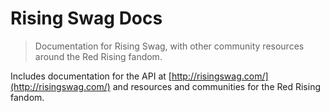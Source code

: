 # Rising Swag Docs
> Documentation for Rising Swag, with other community resources around the Red Rising fandom.

Includes documentation for the API at [http://risingswag.com/](http://risingswag.com/) and resources and communities for the Red Rising fandom.
